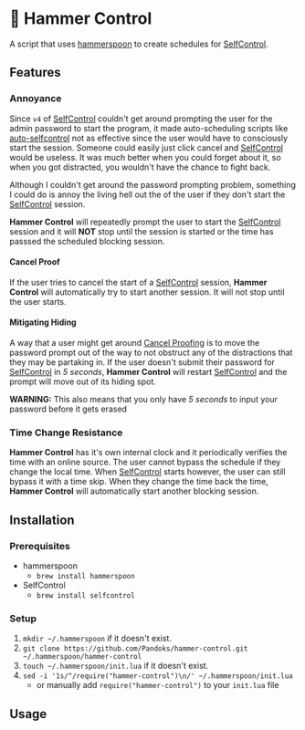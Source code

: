 # 🔨 Hammer Control

A script that uses [hammerspoon](https://github.com/Hammerspoon/hammerspoon) to create schedules
for [SelfControl](https://github.com/SelfControlApp/selfcontrol).

## Features

### Annoyance

Since `v4` of [SelfControl](https://github.com/SelfControlApp/selfcontrol) couldn't get around
prompting the user for the admin password to start the program, it made auto-scheduling scripts
like [auto-selfcontrol](https://github.com/andreasgrill/auto-selfcontrol) not as effective since
the user would have to consciously start the session. Someone could easily just click cancel and
[SelfControl](https://github.com/SelfControlApp/selfcontrol) would be useless. It was much better
when you could forget about it, so when you got distracted, you wouldn't have the chance to fight
back.

Although I couldn't get around the password prompting problem, something I could do is annoy the
living hell out the of the user if they don't start the
[SelfControl](https://github.com/SelfControlApp/selfcontrol) session.

**Hammer Control** will repeatedly prompt the user to start the
[SelfControl](https://github.com/SelfControlApp/selfcontrol) session and it will **NOT** stop until
the session is started or the time has passsed the scheduled blocking session.

#### Cancel Proof

If the user tries to cancel the start of a
[SelfControl](https://github.com/SelfControlApp/selfcontrol) session, **Hammer Control** will
automatically try to start another session. It will not stop until the user starts.

#### Mitigating Hiding

A way that a user might get around [Cancel Proofing](#cancel-proof) is to move the password prompt
out of the way to not obstruct any of the distractions that they may be partaking in. If the user
doesn't submit their password for [SelfControl](https://github.com/SelfControlApp/selfcontrol)
in _5 seconds_, **Hammer Control** will restart
[SelfControl](https://github.com/SelfControlApp/selfcontrol) and the prompt will move out of its
hiding spot.

**WARNING:** This also means that you only have _5 seconds_ to input your password before it gets
erased

### Time Change Resistance

**Hammer Control** has it's own internal clock and it periodically verifies the time with an online
source. The user cannot bypass the schedule if they change the local time. When
[SelfControl](https://github.com/SelfControlApp/selfcontrol) starts however, the user can still
bypass it with a time skip. When they change the time back the time, **Hammer Control** will
automatically start another blocking session.

## Installation

### Prerequisites

- hammerspoon
  - `brew install hammerspoon`
- SelfControl
  - `brew install selfcontrol`

### Setup

1. `mkdir ~/.hammerspoon` if it doesn't exist.
1. `git clone https://github.com/Pandoks/hammer-control.git ~/.hammerspoon/hammer-control`
1. `touch ~/.hammerspoon/init.lua` if it doesn't exist.
1. `sed -i '1s/^/require("hammer-control")\n/' ~/.hammerspoon/init.lua`
   - or manually add `require("hammer-control")` to your `init.lua` file

## Usage
